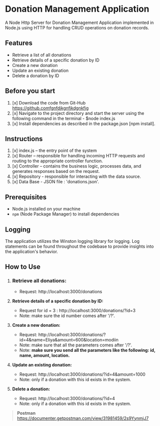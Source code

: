 # Donation Management Application

A Node Http Server for Donation Management Application implemented in Node.js using HTTP for handling CRUD operations on donation records.

## Features

- Retrieve a list of all donations
- Retrieve details of a specific donation by ID
- Create a new donation
- Update an existing donation
- Delete a donation by ID

## Before you start
1. [x] Download the code from Git-Hub https://github.comfgnfdjkgnfjkdgnkfjg
2. [x] Navigate to the project directory and start the server using the following command in the      terminal - $node index.js
3. [x] Install dependencies as described in the package.json [npm install].

## Instructions
1. [x] index.js  – the entry point of the system
2. [x] Router – responsible for handling incoming HTTP requests and routing to the appropriate controller function.
3. [x] Controller – contains the business logic, processes data, and generates responses based on the request.
4. [x] Repository - responsible for interacting with the data source.
5. [x] Data Base - JSON file : 'donations.json'.


## Prerequisites

- Node.js installed on your machine
- `npm` (Node Package Manager) to install dependencies

## Logging
The application utilizes the Winston logging library for logging. Log statements can be found throughout the codebase to provide insights into the application's behavior.


## How to Use

1. ### **Retrieve all donations:**
   * Request: http://localhost:3000/donations
     
3. **Retrieve details of a specific donation by ID:**
   * Request for id = 3 : http://localhost:3000/donations/?id=3
   * Note: make sure the id number comes after '/?'.
     
4. **Create a new donation:**
   * Request: http://localhost:3000/donations/?id=4&name=Eliya&amount=600&location=modiin
   * Note: make sure that all the parameters comes after '/?'.
   * Note: **make sure you send all the parameters like the following: id, name, amount, location.**
     
5. **Update an existing donation:**
   * Request: http://localhost:3000/donations/?id=4&amount=1000
   * Note: only if a donation with this id exists in the system.
     
6. **Delete a donation:**
   * Request: http://localhost:3000/donations/?id=4
   * Note: only if a donation with this id exists in the system.
      
> **Postman**
> https://documenter.getpostman.com/view/31981459/2s9YynmjJ7
